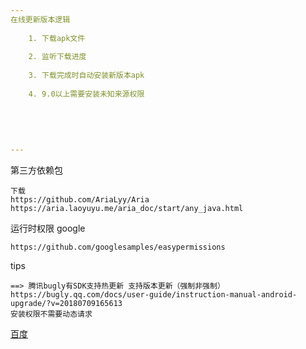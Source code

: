 ```yaml
---
在线更新版本逻辑
    
    1. 下载apk文件  
    
    2. 监听下载进度
    
    3. 下载完成时自动安装新版本apk
    
    4. 9.0以上需要安装未知来源权限 
   
    
    
    
    
---
```

第三方依赖包
   
    下载
    https://github.com/AriaLyy/Aria
    https://aria.laoyuyu.me/aria_doc/start/any_java.html
运行时权限 google 
   
    https://github.com/googlesamples/easypermissions
tips 
   
    ==> 腾讯bugly有SDK支持热更新 支持版本更新（强制非强制） 
    https://bugly.qq.com/docs/user-guide/instruction-manual-android-upgrade/?v=20180709165613
    安装权限不需要动态请求
    
   [百度](http://www.baidu.com)